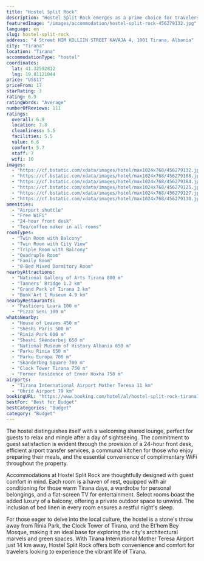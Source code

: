 ```yaml
---
title: "Hostel Split Rock"
description: "Hostel Split Rock emerges as a prime choice for travelers seeking a blend of comfort and convenience in the heart of Tirana."
featuredImage: "/images/accommodation/hostel-split-rock-456279132.jpg"
language: en
slug: hostel-split-rock
address: "4 Street HIM KOLLIIN STREET KAVAJA 4, 1001 Tirana, Albania"
city: "Tirana"
location: "Tirana"
accommodationType: "hostel"
coordinates:
  lat: 41.32592812
  lng: 19.81121044
price: "US$17"
priceFrom: 17
starRating: 3
rating: 6.9
ratingWords: "Average"
numberOfReviews: 111
ratings:
  overall: 6.9
  location: 7.8
  cleanliness: 5.5
  facilities: 5.5
  value: 6.6
  comfort: 5.7
  staff: 7
  wifi: 10
images:
  - "https://cf.bstatic.com/xdata/images/hotel/max1024x768/456279132.jpg?k=5631476a46ebdb85194c8a42f3ef0dad179da879ad7ef742679bcabaeaa42104&o=&hp=1"
  - "https://cf.bstatic.com/xdata/images/hotel/max1024x768/456279108.jpg?k=021cd7d03f1b95e150281104ae907250d364dcf6c79b3c9947c9b706b54ebe0e&o=&hp=1"
  - "https://cf.bstatic.com/xdata/images/hotel/max1024x768/456279184.jpg?k=b25496d91190a92e722f9076f4b9022ac8d2a0fa6601e92d7a27d840283dc2dc&o=&hp=1"
  - "https://cf.bstatic.com/xdata/images/hotel/max1024x768/456279125.jpg?k=fd548d41596dd9b995cc7232d78e6ca5fae7e41dc1e455a568b1f94e181ff0e6&o=&hp=1"
  - "https://cf.bstatic.com/xdata/images/hotel/max1024x768/456279127.jpg?k=66e9cfddd1e6f66a651a7d9f64afe0732b142c529f962b9c245bdc95b0499430&o=&hp=1"
  - "https://cf.bstatic.com/xdata/images/hotel/max1024x768/456279130.jpg?k=b3d71e945b05443d7f394fc1a02ded1b16d6f715b2dfbef616c5171d403c8841&o=&hp=1"
amenities:
  - "Airport shuttle"
  - "Free WiFi"
  - "24-hour front desk"
  - "Tea/coffee maker in all rooms"
roomTypes:
  - "Twin Room with Balcony"
  - "Twin Room with City View"
  - "Triple Room with Balcony"
  - "Quadruple Room"
  - "Family Room"
  - "8-Bed Mixed Dormitory Room"
nearbyAttractions:
  - "National Gallery of Arts Tirana 800 m"
  - "Tanners' Bridge 1.2 km"
  - "Grand Park of Tirana 2 km"
  - "Bunk'Art 1 Museum 4.9 km"
nearbyRestaurants:
  - "Pasticeri Luara 100 m"
  - "Pizza Seni 100 m"
whatsNearby:
  - "House of Leaves 450 m"
  - "Sheshi Paris 500 m"
  - "Rinia Park 600 m"
  - "Sheshi Skënderbej 650 m"
  - "National Museum of History Albania 650 m"
  - "Parku Rinia 650 m"
  - "Parku Europa 700 m"
  - "Skanderbeg Square 700 m"
  - "Clock Tower Tirana 750 m"
  - "Former Residence of Enver Hoxha 750 m"
airports:
  - "Tirana International Airport Mother Teresa 11 km"
  - "Ohrid Airport 79 km"
bookingURL: "https://www.booking.com/hotel/al/hostel-split-rock-tirana1.en-gb.html?aid=8035640"
bestFor: "Best for Budget"
bestCategories: "Budget"
category: "Budget"
---
```


The hostel distinguishes itself with a welcoming shared lounge, perfect for guests to relax and mingle after a day of sightseeing. The commitment to guest satisfaction is evident through the provision of a 24-hour front desk, efficient airport transfer services, a communal kitchen for those who enjoy preparing their meals, and the essential convenience of complimentary WiFi throughout the property.

Accommodations at Hostel Split Rock are thoughtfully designed with guest comfort in mind. Each room is a haven of rest, equipped with air conditioning for those warm Tirana days, a wardrobe for personal belongings, and a flat-screen TV for entertainment. Select rooms boast the added luxury of a balcony, offering a private outdoor space to unwind. The inclusion of bed linen in every room ensures a restful night's sleep.

For those eager to delve into the local culture, the hostel is a stone's throw away from Rinia Park, the Clock Tower of Tirana, and the Et'hem Bey Mosque, making it an ideal base for exploring the city's architectural marvels and green spaces. With Tirana International Mother Teresa Airport just 14 km away, Hostel Split Rock offers both convenience and comfort for travelers looking to experience the vibrant life of Tirana.
